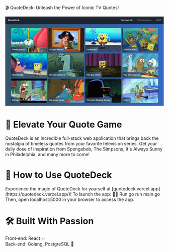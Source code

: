 🎬 QuoteDeck: Unleash the Power of Iconic TV Quotes!

<img  src="./quotedeck.png" alt="demo">

<h1 id="intro">🚀 Elevate Your Quote Game</h1>
QuoteDeck is an incredible full-stack web application that brings back the nostalgia of timeless quotes from your favorite television series. Get your daily dose of inspiration from Spongebob, The Simpsons, It's Always Sunny in Philadelphia, and many more to come!
<h1 id="user_guide">🎯 How to Use QuoteDeck</h1>
Experience the magic of QuoteDeck for yourself at [quotedeck.vercel.app](https://quotedeck.vercel.app/)!
To launch the app:
🏃‍♂️ Run
go run main.go
Then, open localhost:5000 in your browser to access the app.

<h1 id="tech_stack">🛠️ Built With Passion</h1>
Front-end: React ✨<br>
Back-end: Golang, PostgreSQL 🚀
